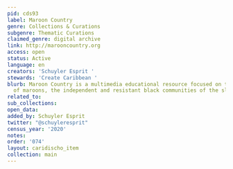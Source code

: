 ```yaml
---
pid: cds93
label: Maroon Country
genre: Collections & Curations
subgenre: Thematic Curations
claimed_genre: digital archive
link: http://marooncountry.org
access: open
status: Active
language: en
creators: 'Schuyler Esprit '
stewards: 'Create Caribbean '
blurb: Maroon Country is a multimedia educational resource focused on the history
  of maroons, the independent and resistant black communities of the slavery-era Caribbean.
related_to:
sub_collections:
open_data:
added_by: Schuyler Esprit
twitter: "@schuyleresprit"
census_year: '2020'
notes:
order: '074'
layout: caridischo_item
collection: main
---
```

